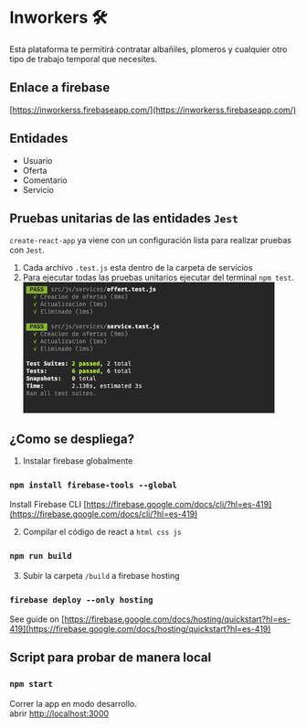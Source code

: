 # Inworkers 🛠

Esta plataforma te permitirá contratar albañiles, plomeros y cualquier otro tipo de trabajo temporal que necesites.

## Enlace a firebase

[https://inworkerss.firebaseapp.com/](https://inworkerss.firebaseapp.com/)


## Entidades
 * Usuario
 * Oferta
 * Comentario
 * Servicio

## Pruebas unitarias de las entidades `Jest`


`create-react-app` ya viene con un configuración lista para realizar pruebas con `Jest`.

 1. Cada archivo `.test.js` esta dentro de la carpeta de servicios
 2. Para ejecutar todas las pruebas unitarios ejecutar  del terminal `npm test`.
!['Pruebas unitarias'](assets/prueba-unitaria.png)




## ¿Como se despliega?
1. Instalar firebase globalmente
### `npm install firebase-tools --global`
Install Firebase CLI [https://firebase.google.com/docs/cli/?hl=es-419](https://firebase.google.com/docs/cli/?hl=es-419)

2. Compilar el código  de react a `html css js`
### `npm run build`

3. Subir la carpeta `/build` a firebase hosting
### `firebase deploy --only hosting`
See guide on [https://firebase.google.com/docs/hosting/quickstart?hl=es-419](https://firebase.google.com/docs/hosting/quickstart?hl=es-419)

## Script para probar de manera local


### `npm start `

Correr la app en modo desarrollo.<br>
abrir [http://localhost:3000](http://localhost:3000) 


